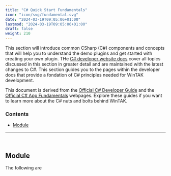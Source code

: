 ```yaml
---
title: "C# Quick Start Fundamentals"
icon: "icon/svg/fundamental.svg"
date: "2024-03-19T09:05:06+01:00"
lastmod: "2024-03-19T09:05:06+01:00"
draft: false
weight: 210
---
```

This section will introduce common CSharp (C#) components and concepts that will help you to understand the demo plugins and get started with creating your own plugin. THe [C# developer website docs](https://learn.microsoft.com/en-us/dotnet/framework/) cover all topics discussed in this section in greater detail and are maintained with the latest changes to C#. This section guides you to the pages within the developer docs that provide a fondation of C# principles needed for WinTAK development.

This document is derived from the [Official C# Developer Guide](https://learn.microsoft.com/en-us/dotnet/csharp/) and the [Official C# App Fundamentals](https://learn.microsoft.com/en-us/dotnet/fundamentals/) webpages. Explore these guides if you want to learn more about the C# nuts and bolts behind WinTAK.

### Contents
- [Module](#module)

___

<br>

## Module

The following are